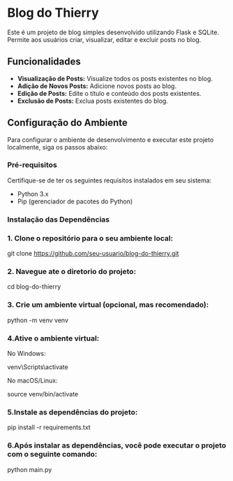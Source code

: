 # Blog do Thierry

Este é um projeto de blog simples desenvolvido utilizando Flask e SQLite. Permite aos usuários criar, visualizar, editar e excluir posts no blog.

## Funcionalidades

- **Visualização de Posts:** Visualize todos os posts existentes no blog.
- **Adição de Novos Posts:** Adicione novos posts ao blog.
- **Edição de Posts:** Edite o título e conteúdo dos posts existentes.
- **Exclusão de Posts:** Exclua posts existentes do blog.

## Configuração do Ambiente

Para configurar o ambiente de desenvolvimento e executar este projeto localmente, siga os passos abaixo:

### Pré-requisitos

Certifique-se de ter os seguintes requisitos instalados em seu sistema:

- Python 3.x
- Pip (gerenciador de pacotes do Python)

### Instalação das Dependências

### 1. Clone o repositório para o seu ambiente local:

   git clone https://github.com/seu-usuario/blog-do-thierry.git

 ### 2. Navegue ate o diretorio do projeto: 

cd blog-do-thierry


### 3. Crie um ambiente virtual (opcional, mas recomendado):

python -m venv venv

### 4.Ative o ambiente virtual:

No Windows:

venv\Scripts\activate

No macOS/Linux:

source venv/bin/activate

### 5.Instale as dependências do projeto:


pip install -r requirements.txt


### 6.Após instalar as dependências, você pode executar o projeto com o seguinte comando:

python main.py